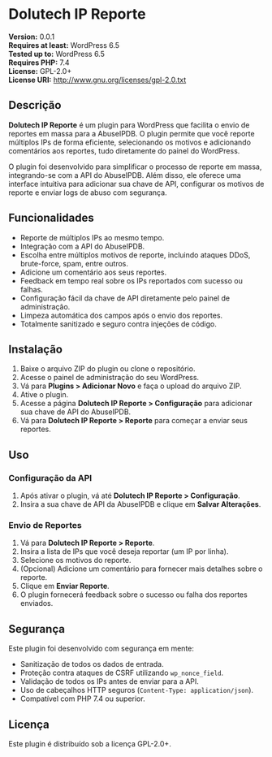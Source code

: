 # Dolutech IP Reporte

**Version:** 0.0.1  
**Requires at least:** WordPress 6.5  
**Tested up to:** WordPress 6.5  
**Requires PHP:** 7.4  
**License:** GPL-2.0+  
**License URI:** http://www.gnu.org/licenses/gpl-2.0.txt  

## Descrição

**Dolutech IP Reporte** é um plugin para WordPress que facilita o envio de reportes em massa para a AbuseIPDB. O plugin permite que você reporte múltiplos IPs de forma eficiente, selecionando os motivos e adicionando comentários aos reportes, tudo diretamente do painel do WordPress.

O plugin foi desenvolvido para simplificar o processo de reporte em massa, integrando-se com a API do AbuseIPDB. Além disso, ele oferece uma interface intuitiva para adicionar sua chave de API, configurar os motivos de reporte e enviar logs de abuso com segurança.

## Funcionalidades

- Reporte de múltiplos IPs ao mesmo tempo.
- Integração com a API do AbuseIPDB.
- Escolha entre múltiplos motivos de reporte, incluindo ataques DDoS, brute-force, spam, entre outros.
- Adicione um comentário aos seus reportes.
- Feedback em tempo real sobre os IPs reportados com sucesso ou falhas.
- Configuração fácil da chave de API diretamente pelo painel de administração.
- Limpeza automática dos campos após o envio dos reportes.
- Totalmente sanitizado e seguro contra injeções de código.

## Instalação

1. Baixe o arquivo ZIP do plugin ou clone o repositório.
2. Acesse o painel de administração do seu WordPress.
3. Vá para **Plugins > Adicionar Novo** e faça o upload do arquivo ZIP.
4. Ative o plugin.
5. Acesse a página **Dolutech IP Reporte > Configuração** para adicionar sua chave de API do AbuseIPDB.
6. Vá para **Dolutech IP Reporte > Reporte** para começar a enviar seus reportes.

## Uso

### Configuração da API

1. Após ativar o plugin, vá até **Dolutech IP Reporte > Configuração**.
2. Insira a sua chave de API da AbuseIPDB e clique em **Salvar Alterações**.

### Envio de Reportes

1. Vá para **Dolutech IP Reporte > Reporte**.
2. Insira a lista de IPs que você deseja reportar (um IP por linha).
3. Selecione os motivos do reporte.
4. (Opcional) Adicione um comentário para fornecer mais detalhes sobre o reporte.
5. Clique em **Enviar Reporte**.
6. O plugin fornecerá feedback sobre o sucesso ou falha dos reportes enviados.

## Segurança

Este plugin foi desenvolvido com segurança em mente:

- Sanitização de todos os dados de entrada.
- Proteção contra ataques de CSRF utilizando `wp_nonce_field`.
- Validação de todos os IPs antes de enviar para a API.
- Uso de cabeçalhos HTTP seguros (`Content-Type: application/json`).
- Compatível com PHP 7.4 ou superior.

## Licença

Este plugin é distribuído sob a licença GPL-2.0+.
